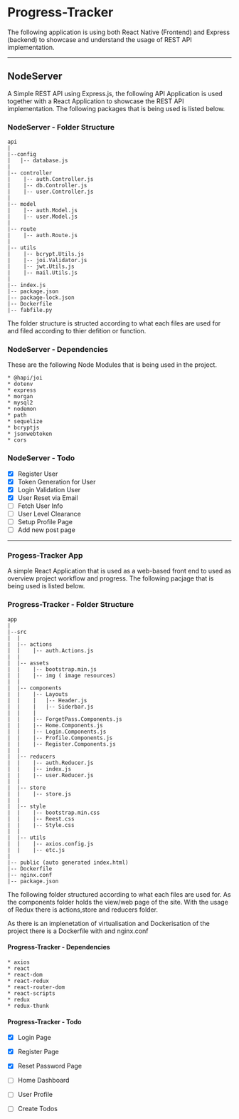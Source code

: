 # Progress-Tracker 

The following application is using both React Native (Frontend) and Express
(backend) to showcase and understand the usage of REST API implementation. 

---

## NodeServer

A Simple REST API using Express.js, the following API Application is used together with a React Application to showcase the REST API implementation. The following packages that is being used is listed below.

### NodeServer - Folder Structure
```
api
|
|--config
|   |-- database.js
|
|-- controller
|    |-- auth.Controller.js
|    |-- db.Controller.js
|    |-- user.Controller.js
|
|-- model
|    |-- auth.Model.js
|    |-- user.Model.js
|
|-- route
|    |-- auth.Route.js
|
|-- utils
|    |-- bcrypt.Utils.js
|    |-- joi.Validator.js
|    |-- jwt.Utils.js
|    |-- mail.Utils.js
|
|-- index.js
|-- package.json
|-- package-lock.json
|-- Dockerfile
|-- fabfile.py
```
The folder structure is structed according to what each files are used for and filed according to thier defition or function. 

### NodeServer - Dependencies

These are the following Node Modules that is being used in the project.
```
* @hapi/joi
* dotenv
* express
* morgan
* mysql2
* nodemon
* path
* sequelize
* bcryptjs
* jsonwebtoken
* cors 
```

### NodeServer - Todo

- [x] Register User
- [X] Token Generation for User
- [X] Login Validation User
- [X] User Reset via Email
- [ ] Fetch User Info
- [ ] User Level Clearance
- [ ] Setup Profile Page
- [ ] Add new post page

---

### Progess-Tracker App

A simple React Application that is used as a web-based front end to used as
overview project workflow and progress. The following pacjage that is being used
is listed below.

### Progress-Tracker - Folder Structure

```
app
|
|--src
|  |
|  |-- actions
|  |	|-- auth.Actions.js
|  |
|  |-- assets
|  |	|-- bootstrap.min.js
|  |	|-- img ( image resources)
|  |
|  |-- components
|  |	|-- Layouts
|  |	|	|-- Header.js
|  |	|	|-- Siderbar.js
|  |	|
|  |    |-- ForgetPass.Components.js
|  |	|-- Home.Components.js
|  |	|-- Login.Components.js
|  |	|-- Profile.Components.js
|  |	|-- Register.Components.js
|  |	
|  |-- reducers
|  |	|-- auth.Reducer.js
|  |	|-- index.js
|  |	|-- user.Reducer.js
|  |
|  |-- store
|  |	|-- store.js
|  |
|  |-- style
|  |	|-- bootstrap.min.css
|  |	|-- Reest.css
|  |	|-- Style.css
|  |
|  |-- utils
|  |	|-- axios.config.js
|  |	|-- etc.js
| 
|-- public (auto generated index.html)
|-- Dockerfile
|-- nginx.conf
|-- package.json
```
The following folder structured according to what each files are used for. As
the components folder holds the view/web page of the site. With the usage of
Redux there is actions,store and reducers folder. 

As there is an implenetation of virtualisation and Dockerisation of the project
there is a Dockerfile with and nginx.conf

#### Progress-Tracker - Dependencies

```
* axios
* react
* react-dom
* react-redux
* react-router-dom
* react-scripts
* redux
* redux-thunk
```

#### Progress-Tracker - Todo

- [X] Login Page
- [X] Register Page
- [X] Reset Password Page
- [ ] Home Dashboard
- [ ] User Profile
- [ ] Create Todos

